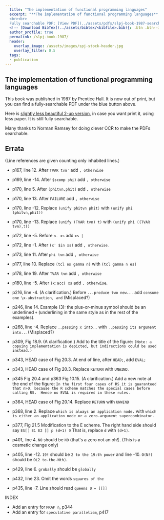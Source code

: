 ```yaml
---
  title: "The implementation of functional programming languages"
  excerpt: "**The implementation of functional programming languages**, Simon Peyton Jones, Prentice Hall 1987.
  <br><br>
  Fully searchable PDF: [View PDF](../assets/pdfs/slpj-book-1987-searchable.pdf){: .btn .btn--info ..btn--large}"
  <!-- [Download BibTex](../assets/bibtex/<bibfile>.bib){: .btn .btn--info ..btn--large} -->
  author_profile: true
  permalink: /slpj-book-1987/
  header:
    overlay_image: /assets/images/spj-stock-header.jpg
    overlay_filter: 0.5
  tags:
  - publication
---
```


## The implementation of functional programming languages

This book was published in 1987 by Prentice Hall.
It is now out of print, but you can find a fully-searchable PDF under the blue button above.

Here is [slightly less beautiful 2-up version](../assets/pdfs/slpj-book-1987-2up-searchable.pdf),
in case you want print it, using less paper.  It is still fully searchable.

Many thanks to Norman Ramsey for doing clever OCR to make the PDFs searchable.

## Errata

(Line references are given counting only inhabited lines.)

* p167, line 12.  After ``TVAR tvn'`` add ``, otherwise``

* p169, line -14.  After ``$scomp phi)`` add ``, otherwise``

* p170, line 5.  After ``(phitvn,phit)`` add ``, otherwise``

* p170, line 13.  After ``FAILURE`` add ``, otherwise``

* p170, line -12. Replace ``(unify phitvn phit)`` with ``(unify phi (phitvn,phit))``

* p170, line -13. Replace ``(unify (TVAR tvn) t)`` with ``(unify phi ((TVAR tvn),t))``

* p172, line -5.  Before ``<- xs`` add ``xs |``

* p172, line -1.  After ``(x' $in xs)`` add ``, otherwise``.

* p173, line 11.  After ``phi tvn`` add ``, otherwise``

* p177, line  10. Replace ``(tcl es gamma n)`` with ``(tcl gamma n es)``

* p178, line 19.  After ``TVAR tvn`` add ``, otherwise``

* p180, line -5.  After ``(x:acc) xs`` add ``, otherwise``.

* p216, line -4.  (A clarification.) Before ``...produce two new...`` add ``consume one \x-abstraction, and`` (Misplaced?)

* p246, line 14.  Example (3): the plus-or-minus symbol should be an underlined ``+`` (underlining in the same style as in the rest of the examples).

* p268, line -4.  Replace ``..passing x into..`` with ``..passing its argument into..``. (Misplaced?)

* p309, Fig 18.9.  (A clarification.)  Add to the title of the figure: ``(Note: a copying implementation is depicted, but indirections could be used instead.)``

* p343, HEAD case of Fig 20.3.  At end of line, after ``HEAD;``, add ``EVAL;``
* p343, HEAD case of Fig 20.3.  Replace ``RETURN`` with ``UNWIND``.

* p345 Fig 20.4 and p363 Fig 10.15.  (A clarification.)  Add a new note	at the end of the figure: ``In the first four cases of RS it is guaranteed that n>0, because the R scheme matches the special cases before calling RS.  Hence no EVAL is required in these rules.``

* p364, HEAD case of Fig 20.14.  Replace ``RETURN`` with ``UNWIND``

* p368, line 2.  Replace ``which is always an application node.`` with ``which is either an application node or a zero-argument supercombinator.``

* p377, Fig 21.5 Modification to the E scheme.  The right hand side should say ``ES[[ E1 E2 ]] p (d+1) 0``  That is, replace ``d`` with ``(d+1)``.

* p401, line 4.  ``NO`` should be ``N0``  (that's a zero not an oh!). (This is a cosmetic change only)

* p405, line -12. ``19!`` should be ``2 to the 19:th power`` and line -10. ``O(N!)`` should be ``O(2 to-the-Nth)``.

* p429, line 6.  ``grobally`` should be ``globally``

* p432, line 23.  Omit the words ``squares of the``

* p435, line -7.  Line should read ``queens 0 = [[]]``


INDEX

* Add an entry for ``MKAP n``, p344
* Add an entry for ``speculative parallelism``, p417

